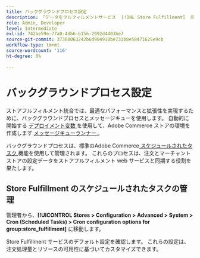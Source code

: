 ```yaml
---
title: バックグラウンドプロセス設定
description: 「データをフルフィルメントサービス  [!DNL Store Fulfillment]  同期する際に使用されるバックグラウンドプロセスのスケジュールを設定します。」
role: Admin, Developer
level: Intermediate
exl-id: 742ae59e-77a0-4db6-b156-2992d4403be7
source-git-commit: 37380063242b6d904910be731b8e58471625e9cb
workflow-type: tm+mt
source-wordcount: '116'
ht-degree: 0%

---
```



# バックグラウンドプロセス設定

ストアフルフィルメント統合では、最適なパフォーマンスと拡張性を実現するために、バックグラウンドプロセスとメッセージキューを使用します。 自動的に開始する [ デプロイメント変数 ](https://experienceleague.adobe.com/en/docs/commerce-cloud-service/user-guide/configure/env/stage/variables-deploy#cron_consumers_runner) を使用して、Adobe Commerce ストアの環境を作成します [ メッセージキューランナー ](https://experienceleague.adobe.com/en/docs/commerce-operations/configuration-guide/message-queues/message-queue-framework)。

バックグラウンドプロセスは、標準のAdobe Commerce[ スケジュールされたタスク ](https://experienceleague.adobe.com/en/docs/commerce-admin/systems/tools/cron) 機能を使用して管理されます。 これらのプロセスは、注文とマーチャントストアの設定データをストアフルフィルメント web サービスと同期する役割を果たします。

## Store Fulfillment のスケジュールされたタスクの管理

管理者から、**[!UICONTROL Stores > Configuration > Advanced > System > Cron (Scheduled Tasks) > Cron configuration options for group:store_fulfillment]** に移動します。

Store Fulfillment サービスのデフォルト設定を確認します。 これらの設定は、注文処理量とリソースの可用性に基づいてカスタマイズできます。
